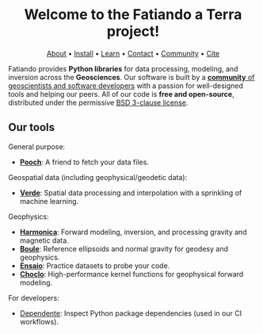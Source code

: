 <div align="center">
<h1>Welcome to the Fatiando a Terra project!</h1>

[About](https://www.fatiando.org/about)
•
[Install](https://www.fatiando.org/install)
•
[Learn](https://www.fatiando.org/learn)
•
[Contact](https://www.fatiando.org/contact)
•
[Community](https://www.fatiando.org/community)
•
[Cite](https://www.fatiando.org/cite)

</div>

Fatiando provides **Python libraries** for data processing, modeling, and inversion across the **Geosciences**.
Our software is built by a [**community** of geoscientists and software developers](https://www.fatiando.org/community/)
with a passion for well-designed tools and helping our peers.
All of our code is **free and open-source**, distributed under the permissive
[BSD 3-clause license](https://opensource.org/licenses/BSD-3-Clause).

## Our tools

General purpose:

- [**Pooch**](https://github.com/fatiando/pooch): A friend to fetch your data files. 

Geospatial data (including geophysical/geodetic data):

- [**Verde**](https://github.com/fatiando/verde): Spatial data processing and interpolation with a sprinkling of machine learning.

Geophysics:

- [**Harmonica**](https://github.com/fatiando/harmonica): Forward modeling, inversion, and processing gravity and magnetic data.
- [**Boule**](https://github.com/fatiando/boule): Reference ellipsoids and normal gravity for geodesy and geophysics.
- [**Ensaio**](https://github.com/fatiando/ensaio): Practice datasets to probe your code.
- [**Choclo**](https://github.com/fatiando/choclo): High-performance kernel functions for geophysical forward modeling. 

For developers:

- [Dependente](https://github.com/fatiando/dependente): Inspect Python package dependencies (used in our CI workflows).
